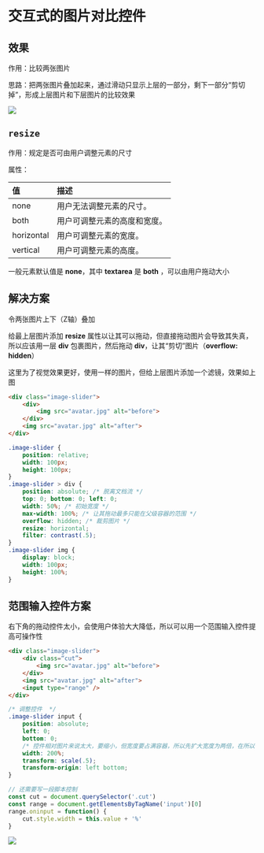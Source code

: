 # 交互式的图片对比控件

## 效果

作用：比较两张图片

思路：把两张图片叠加起来，通过滑动只显示上层的一部分，剩下一部分“剪切掉”，形成上层图片和下层图片的比较效果

![](https://cdn.jsdelivr.net/gh/kingmusi/blogImages/img/20210411133929.gif)

## `resize`

作用：规定是否可由用户调整元素的尺寸

属性：

| 值         | 描述                         |
| :--------- | :--------------------------- |
| none       | 用户无法调整元素的尺寸。     |
| both       | 用户可调整元素的高度和宽度。 |
| horizontal | 用户可调整元素的宽度。       |
| vertical   | 用户可调整元素的高度。       |

一般元素默认值是 **none**，其中 **textarea** 是 **both** ，可以由用户拖动大小

## 解决方案

令两张图片上下（Z轴）叠加

给最上层图片添加 **resize** 属性以让其可以拖动，但直接拖动图片会导致其失真，所以应该用一层 **div** 包裹图片，然后拖动 **div**，让其“剪切”图片（**overflow: hidden**）

这里为了视觉效果更好，使用一样的图片，但给上层图片添加一个滤镜，效果如上图

```html
<div class="image-slider">
    <div>
        <img src="avatar.jpg" alt="before">
    </div>
    <img src="avatar.jpg" alt="after">
</div>
```

```css
.image-slider {
    position: relative;
    width: 100px;
    height: 100px;
}
.image-slider > div {
    position: absolute; /* 脱离文档流 */
    top: 0; bottom: 0; left: 0;
    width: 50%; /* 初始宽度 */
    max-width: 100%; /* 让其拖动最多只能在父级容器的范围 */
    overflow: hidden; /* 裁剪图片 */
    resize: horizontal;
    filter: contrast(.5);
}
.image-slider img {
    display: block;
    width: 100px;
    height: 100%;
}
```

## 范围输入控件方案

右下角的拖动控件太小，会使用户体验大大降低，所以可以用一个范围输入控件提高可操作性

```html 
<div class="image-slider">
    <div class=“cut”>
        <img src="avatar.jpg" alt="before">
    </div>
    <img src="avatar.jpg" alt="after">
    <input type="range" />
</div>
```

```css
/* 调整控件  */
.image-slider input {
    position: absolute;
    left: 0;
    bottom: 0;
	/* 控件相对图片来说太大，要缩小，但宽度要占满容器，所以先扩大宽度为两倍，在所以一倍 */
    width: 200%; 
    transform: scale(.5);
    transform-origin: left bottom;
}
```

```js
// 还需要写一段脚本控制
const cut = document.querySelector('.cut')
const range = document.getElementsByTagName('input')[0]
range.oninput = function() {
    cut.style.width = this.value + '%'
}
```

![](https://cdn.jsdelivr.net/gh/kingmusi/blogImages/img/20210411141304.gif)

